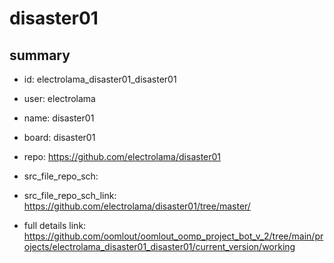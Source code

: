 # disaster01
 
## summary 
* id: electrolama_disaster01_disaster01
* user: electrolama
* name: disaster01
* board: disaster01
* repo: https://github.com/electrolama/disaster01



* src_file_repo_sch: 
* src_file_repo_sch_link: https://github.com/electrolama/disaster01/tree/master/
* full details link: https://github.com/oomlout/oomlout_oomp_project_bot_v_2/tree/main/projects/electrolama_disaster01_disaster01/current_version/working  







